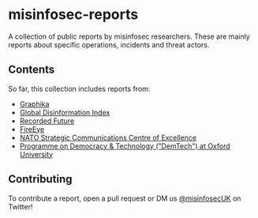 # misinfosec-reports
A collection of public reports by misinfosec researchers. These are mainly reports about specific operations, incidents and threat actors.

## Contents

So far, this collection includes reports from:

* [Graphika](https://graphika.com)
* [Global Disinformation Index](https://www.disinformationindex.org)
* [Recorded Future](https://www.recordedfuture.com/)
* [FireEye](https://www.fireeye.com/)
* [NATO Strategic Communications Centre of Excellence](https://stratcomcoe.org/)
* [Programme on Democracy & Technology ("DemTech") at Oxford University](https://demtech.oii.ox.ac.uk/#continue)


## Contributing

To contribute a report, open a pull request or DM us [@misinfosecUK](https://twitter.com/misinfosecUK) on Twitter!
